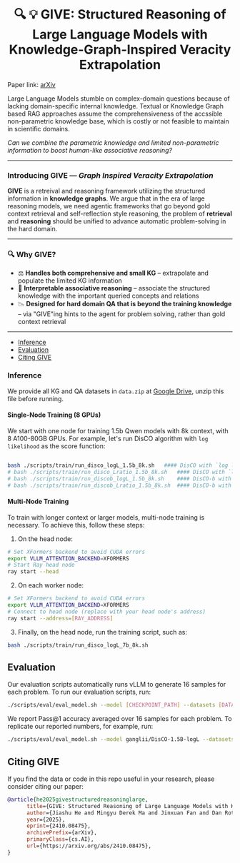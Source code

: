 <h1 align="center">🔍 💡 GIVE: Structured Reasoning of Large Language Models
with Knowledge-Graph-Inspired Veracity Extrapolation</h1>

Paper link: [arXiv](https://arxiv.org/abs/2410.08475)


Large Language Models stumble on complex-domain questions because of lacking domain-specific internal knowledge. Textual or Knowledge Graph based RAG approaches assume the comprehensiveness of the accssible non-parametric knowledge base, which is costly or not feasible to maintain in scientific domains.

*Can we combine the parametric knowledge and limited non-parametric information to boost human-like associative reasoning?*

---

### Introducing **GIVE** — *Graph Inspired Veracity Extrapolation*

**GIVE** is a retreival and reasoning framework utilizing the structured information in **knowledge graphs**. We argue that in the era of large reasoning models, we need agentic frameworks that go beyond gold context retrieval and self-reflection style reasoning, the problem of **retrieval** and **reasoning** should be unified to advance automatic problem-solving in the hard domain. 

---

### 🔍 Why GIVE?

* ⚖️ **Handles both comprehensive and small KG** – extrapolate and populate the limited KG information
* 🔄 **Interpretable associative reasoning** – associate the structured knowledge with the important queried concepts and relations
* 📉 **Designed for hard domain QA that is beyond the training knowledge** – via "GIVE"ing hints to the agent for problem solving, rather than gold context retrieval
---
- [Inference](#inference)
- [Evaluation](#evaluation)
- [Citing GIVE](#citing-give)

### Inference

We provide all KG and QA datasets in `data.zip` at [Google Drive](https://drive.google.com/file/d/1fxDXOY-bsTL29aIM-8IRR8EL2h8S0cu7/view?usp=sharing), unzip this file before running.

#### Single-Node Training (8 GPUs)
We start with one node for training 1.5b Qwen models with 8k context, with 8 A100-80GB GPUs. For example, let's run DisCO algorithm with `log likelihood` as the score function:
```bash

bash ./scripts/train/run_disco_logL_1.5b_8k.sh   #### DisCO with `log likelihood`
# bash ./scripts/train/run_disco_Lratio_1.5b_8k.sh   #### DisCO with `likelihood ratio`
# bash ./scripts/train/run_discob_logL_1.5b_8k.sh    #### DisCO-b with `log likelihood`
# bash ./scripts/train/run_discob_Lratio_1.5b_8k.sh  #### DisCO-b with `likelihood ratio`
```

#### Multi-Node Training

To train with longer context or larger models, multi-node training is necessary. To achieve this, follow these steps:

1. On the head node:
```bash
# Set XFormers backend to avoid CUDA errors
export VLLM_ATTENTION_BACKEND=XFORMERS
# Start Ray head node
ray start --head
```

2. On each worker node:
```bash
# Set XFormers backend to avoid CUDA errors
export VLLM_ATTENTION_BACKEND=XFORMERS
# Connect to head node (replace with your head node's address)
ray start --address=[RAY_ADDRESS]
```

3. Finally, on the head node, run the training script, such as:
```bash
bash ./scripts/train/run_disco_logL_7b_8k.sh
```


## Evaluation

Our evaluation scripts automatically runs vLLM to generate 16 samples for each problem. To run our evaluation scripts, run:
```bash
./scripts/eval/eval_model.sh --model [CHECKPOINT_PATH] --datasets [DATASET1] [DATASET2] --output-dir [OUTPUT_DIR]
```

We report Pass@1 accuracy averaged over 16 samples for each problem. To replicate our reported numbers, for example, run:
<!-- Notably, our `DeepScaleR-1.5B-Preview` surpasses many open-source 7B models!  -->

```bash
./scripts/eval/eval_model.sh --model ganglii/DisCO-1.5B-logL --datasets aime aime25 math amc minerva olympiad_bench --output-dir ./val_results/DisCO-1.5B-logL
```


## Citing GIVE

If you find the data or code in this repo useful in your research, please consider citing our paper:
```bibtex
@article{he2025givestructuredreasoninglarge,
      title={GIVE: Structured Reasoning of Large Language Models with Knowledge Graph Inspired Veracity Extrapolation}, 
      author={Jiashu He and Mingyu Derek Ma and Jinxuan Fan and Dan Roth and Wei Wang and Alejandro Ribeiro},
      year={2025},
      eprint={2410.08475},
      archivePrefix={arXiv},
      primaryClass={cs.AI},
      url={https://arxiv.org/abs/2410.08475}, 
}
```
